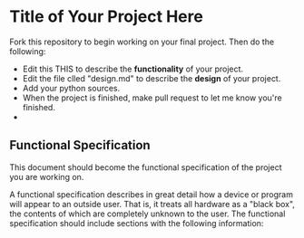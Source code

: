 # Title of Your Project Here

Fork this repository to begin working on your final project. Then do the following:

* Edit this THIS to describe the **functionality** of your project.
* Edit the file clled "design.md" to describe the **design** of your project.
* Add your python sources.
* When the project is finished, make  pull request to let me know you're finished.
* 

## Functional Specification

This document should become the functional specification of the project you are working on.

A functional specification describes in great detail how a device or program will appear to an
outside user. That is, it treats all hardware as a "black box", the contents of which are completely
unknown to the user. The functional specification should include sections with the following information:

